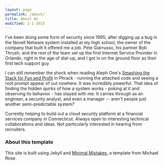 ```yaml
---
layout: page
permalink: /about/
title: About me
modified: 1-1-2015
---
```


I've been doing some form of security since 1995; after digging up a bug in
the Novell Netware system installed at my high school, the owner of the
company that built it offered me a job. Pete Giarrusso, his partner Bob
Thrush, and the rest of the team set up the first Internet Service Provider
in Orlando, right in the age of dial-up, and I got in on the ground floor
as their first tech support guy.

I can still remember the shock when reading Aleph One's [Smashing the Stack
for Fun and Profit](http://phrack.org/issues/49/14.html) in Phrack -
running the attached code and seeing a root prompt appear of out nowhere.
It was incredibly powerful. That idea of finding the hidden quirks of how a
system works - poking at it and observing its behavior - has stayed with
me. It carries through as an engineer, a security analyst, and even a
manager -- aren't people just another semi-predictable system?

Currently helping to build out a cloud security platform at a financial
services company in Connecticut. Always open to interesting technical
collaborations and ideas. Not particularly interested in hearing from
recruiters.

### About this template

This site is built using Jekyll and [Minimal
Mistakes](https://github.com/mmistakes/minimal-mistakes), a template from
Michael Rose.

